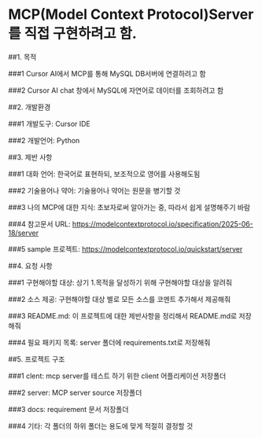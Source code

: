 # MCP(Model Context Protocol)Server 를 직접 구현하려고 함.

##1. 목적

###1 Cursor AI에서 MCP를 통해 MySQL DB서버에 연결하려고 함

###2 Cursor AI chat 창에서 MySQL에 자연어로 데이터를 조회하려고 함


##2. 개발환경

###1 개발도구: Cursor IDE

###2 개발언어: Python


##3. 제반 사항

###1 대화 언어: 한국어로 표현하되, 보조적으로 영어를 사용해도됨

###2 기술용어나 약어: 기술용어나 약어는 원문을 병기할 것

###3 나의 MCP에 대한 지식: 초보자로써 알아가는 중, 따라서 쉽게 설명해주기 바람

###4 참고문서 URL: https://modelcontextprotocol.io/specification/2025-06-18/server

###5 sample 프로젝트: https://modelcontextprotocol.io/quickstart/server


##4. 요청 사항

###1 구현해야할 대상: 상기 1.목적을 달성하기 위해 구현해야할 대상을 알려줘

###2 소스 제공: 구현해야할 대상 별로 모든 소스를 코멘트 추가해서 제공해줘

###3 README.md: 이 프로젝트에 대한 제반사항을 정리해서 README.md로 저장해줘

###4 필요 패키지 목록: server 폴더에 requirements.txt로 저장해줘


##5. 프로젝트 구조

###1 clent: mcp server를 테스트 하기 위한 client 어플리케이션 저장폴더

###2 server: MCP server source 저장폴더

###3 docs: requirement 문서 저장폴더

###4 기타: 각 폴더의 하위 폴더는 용도에 맞게 적절히 결정할 것
